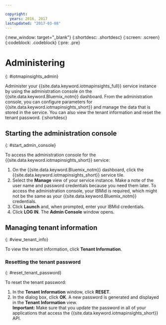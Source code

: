 ```yaml
---

copyright:
  years: 2016, 2017
lastupdated: "2017-03-08"
---
```


{:new_window: target="_blank"}
{:shortdesc: .shortdesc}
{:screen: .screen}
{:codeblock: .codeblock}
{:pre: .pre}


# Administering
{: #iotmapinsights_admin}

Administer your {{site.data.keyword.iotmapinsights_full}} service instance by using the administration console on the {{site.data.keyword.Bluemix_notm}} dashboard. From the administration console, you can configure parameters for {{site.data.keyword.iotmapinsights_short}} and manage the data that is stored in the service. You can also view the tenant information and reset the tenant password.
{:shortdesc}

## Starting the administration console
{: #start_admin_console}

To access the administration console for the {{site.data.keyword.iotmapinsights_short}}  service:

1. On the {{site.data.keyword.Bluemix_notm}} dashboard, click the {{site.data.keyword.iotmapinsights_short}} service tile.
2. Select the **Manage** view of your service instance.
Make a note of the user name and password credentials because you need them later. To access the administration console, your IBMid is required, which might not be the same as your {{site.data.keyword.Bluemix_notm}} credentials.
3. Click **Launch** and, when prompted, enter your IBMid credentials.
4. Click **LOG IN**. The **Admin Console** window opens.

## Managing tenant information
{: #view_tenant_info}

To view the tenant information, click **Tenant Information**.

### Resetting the tenant password
{: #reset_tenant_password}

To reset the tenant password:

1. In the **Tenant Information** window, click **RESET**.
2. In the dialog box, click **OK**.
A new password is generated and displayed in the **Tenant Information** view.  
**Important:** Make sure that you update the password in all of your applications that access the {{site.data.keyword.iotmapinsights_short}} API.
